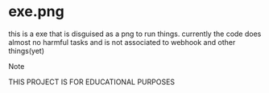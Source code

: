 # exe.png
this is a exe that is disguised as a png to run things. currently the code does almost no harmful tasks and is not associated to webhook and other things(yet)

> [!NOTE]  
> THIS PROJECT IS FOR EDUCATIONAL PURPOSES 
